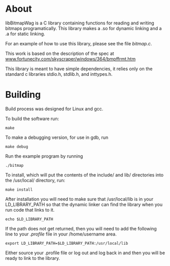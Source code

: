 # About
libBitmapWag is a C library containing functions for reading and writing bitmaps 
programatically. This library makes a .so for dynamic linking and a .a for 
static linking. 

For an example of how to use this library, please see the file _bitmap.c_. 

This work is based on the description of the spec at 
www.fortunecity.com/skyscraper/windows/364/bmpffrmt.htm 

This library is meant to have simple dependencies, it relies only on the 
standard c libraries stdio.h, stdlib.h, and inttypes.h. 

# Building
Build process was designed for Linux and gcc. 

To build the software run:
```
make
```

To make a debugging version, for use in gdb, run 
```
make debug
```

Run the example program by running 
```
./bitmap
```

To install, which will put the contents of the include/ and lib/ 
directories into the /usr/local/ directory, run:
```
make install
```

After installation you will need to make sure that /usr/local/lib is in your
LD\_LIBRARY\_PATH so that the dynamic linker can find the library when you 
run code that links to it. 
```
echo $LD_LIBRARY_PATH
```

If the path does not get returned, then you will need to add the following 
line to your _.profile_ file in your /home/username area. 
```
export LD_LIBRARY_PATH=$LD_LIBRARY_PATH:/usr/local/lib
````

Either source your .profile file or log out and log back in and then you will 
be ready to link to the library. 

